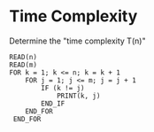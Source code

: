 # Time Complexity

Determine the "time complexity T(n)"

```plaintext
READ(n)
READ(m)
FOR k = 1; k <= n; k = k + 1
    FOR j = 1; j <= m; j = j + 1
        IF (k != j)
            PRINT(k, j)
        END_IF
    END_FOR
 END_FOR
```
